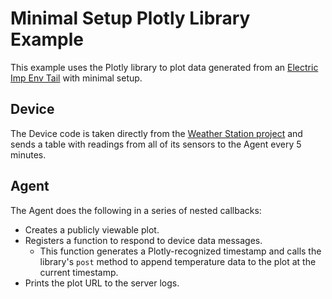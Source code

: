 # Minimal Setup Plotly Library Example

This example uses the Plotly library to plot data generated from an [Electric Imp Env Tail](https://electricimp.com/docs/tails/env/) with minimal setup.

## Device

The Device code is taken directly from the [Weather Station project](https://electricimp.com/docs/tails/weatherstation/) and sends a table with readings from all of its sensors to the Agent every 5 minutes.

## Agent

The Agent does the following in a series of nested callbacks:

- Creates a publicly viewable plot.
- Registers a function to respond to device data messages.
    - This function generates a Plotly-recognized timestamp and calls the library's `post` method to append temperature data to the plot at the current timestamp.
- Prints the plot URL to the server logs.
